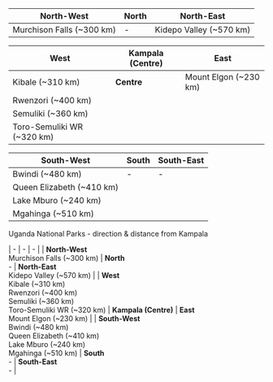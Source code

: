 | **North-West** | **North** | **North-East** |
| - | - | - |
| Murchison Falls (~300 km) | - | Kidepo Valley (~570 km) |

| **West** | **Kampala (Centre)** | **East** |
| - | - | - |
| Kibale (~310 km) | **Centre** | Mount Elgon (~230 km) |
| Rwenzori (~400 km) | | |
| Semuliki (~360 km) | | |
| Toro-Semuliki WR (~320 km) | | |

| **South-West** | **South** | **South-East** |
| - | - | - |
| Bwindi (~480 km) | - | - |
| Queen Elizabeth (~410 km) | | |
| Lake Mburo (~240 km) | | |
| Mgahinga (~510 km) | | |


Uganda National Parks - direction & distance from Kampala

| - | - | - |
| **North-West**<br>Murchison Falls (~300 km) | **North**<br>- | **North-East**<br>Kidepo Valley (~570 km) |
| **West**<br>Kibale (~310 km)<br>Rwenzori (~400 km)<br>Semuliki (~360 km)<br>Toro-Semuliki WR (~320 km) | **Kampala (Centre)** | **East**<br>Mount Elgon (~230 km) |
| **South-West**<br>Bwindi (~480 km)<br>Queen Elizabeth (~410 km)<br>Lake Mburo (~240 km)<br>Mgahinga (~510 km) | **South**<br>- | **South-East**<br>- |
